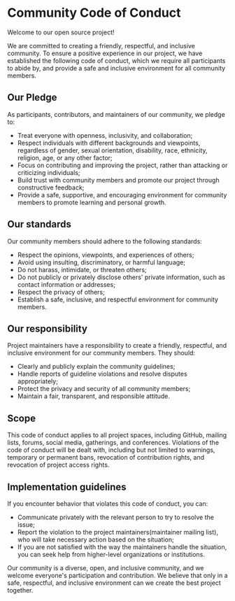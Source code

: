 # Community Code of Conduct

Welcome to our open source project!

We are committed to creating a friendly, respectful, and inclusive community.
To ensure a positive experience in our project, we have established the following code of conduct, which we require all participants to abide by, and provide a safe and inclusive environment for all community members.

## Our Pledge

As participants, contributors, and maintainers of our community, we pledge to:
- Treat everyone with openness, inclusivity, and collaboration;
- Respect individuals with different backgrounds and viewpoints, regardless of gender, sexual orientation, disability, race, ethnicity, religion, age, or any other factor;
- Focus on contributing and improving the project, rather than attacking or criticizing individuals;
- Build trust with community members and promote our project through constructive feedback;
- Provide a safe, supportive, and encouraging environment for community members to promote learning and personal growth.

## Our standards

Our community members should adhere to the following standards:
- Respect the opinions, viewpoints, and experiences of others;
- Avoid using insulting, discriminatory, or harmful language;
- Do not harass, intimidate, or threaten others;
- Do not publicly or privately disclose others' private information, such as contact information or addresses;
- Respect the privacy of others;
- Establish a safe, inclusive, and respectful environment for community members.

## Our responsibility

Project maintainers have a responsibility to create a friendly, respectful, and inclusive environment for our community members.
They should:
- Clearly and publicly explain the community guidelines;
- Handle reports of guideline violations and resolve disputes appropriately;
- Protect the privacy and security of all community members;
- Maintain a fair, transparent, and responsible attitude.


## Scope

This code of conduct applies to all project spaces, including GitHub, mailing lists, forums, social media, gatherings, and conferences.
Violations of the code of conduct will be dealt with, including but not limited to warnings, temporary or permanent bans, revocation of contribution rights, and revocation of project access rights.

## Implementation guidelines

If you encounter behavior that violates this code of conduct, you can:
- Communicate privately with the relevant person to try to resolve the issue;
- Report the violation to the project maintainers(maintainer mailing list), who will take necessary action based on the situation;
- If you are not satisfied with the way the maintainers handle the situation, you can seek help from higher-level organizations or institutions.

Our community is a diverse, open, and inclusive community, and we welcome everyone's participation and contribution.
We believe that only in a safe, respectful, and inclusive environment can we create the best project together.